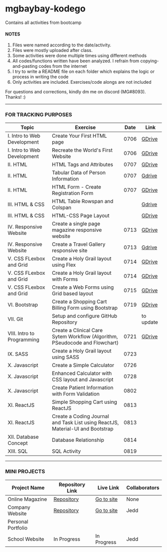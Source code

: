 # mgbaybay-kodego
Contains all activities from bootcamp

#### NOTES
1. Files were named according to the date/activity.
2. Files were mostly uploaded after class.
3. Some activities were done multiple times using different methods
4. All codes/functions written have been analyzed. I refrain from copying-and-pasting codes from the internet
5. I try to write a README file on each folder which explains the logic or process in writing the code
6. Only activities are included. Exercises/code alongs are not included

For questions and corrections, kindly dm me on discord (MG#8093). Thanks! :)

********************************************************

### FOR TRACKING PURPOSES

|Topic | Exercise | Date | Link |  
|------|----------|------|------|
| I. Intro to Web Development | Create Your First HTML page | 0706 | [GDrive](https://drive.google.com/drive/folders/1EUfqiBbl8l_iWSKkPPqm_uD73tB4oS3H?usp=sharing) 
| I. Intro to Web Development | Recreate the World's First Website | 0706 | [GDrive](https://drive.google.com/drive/folders/1JJuR3F1pQy62QQ6-MKAYzOxMYTu-GiOW?usp=sharing) 
|II. HTML | HTML Tags and Attributes | 0707 | [GDrive](https://drive.google.com/drive/folders/1S7w-hz6dhRW4nuhBrvUcYhwcham01vbS?usp=sharing) 
|II. HTML | Tabular Data of Person Information | 0707 | [Gdrive](https://drive.google.com/drive/folders/1o-3xmlcxGem_1pbIs7GNUYi1yt0MuEQ-?usp=sharing)  
|II. HTML | HTML Form - Create Registration Form | 0707 | [GDrive](https://drive.google.com/drive/folders/1ekTIs3US61EtrrQLNudinofftWZyXYYu?usp=sharing)  
|III. HTML & CSS| HTML Table Rowspan and Colspan || [Gdrive](https://drive.google.com/drive/folders/11I8V1KRDT3g8-ebU4DxULxM6WeetMPfu?usp=sharing) 
|III. HTML & CSS | HTML-CSS Page Layout || [GDrive](https://drive.google.com/drive/folders/1isB5axY8Aajs9J1KVTjc0Q1HMiC4XMP5?usp=sharing)  
|IV. Responsive Website | Create a single page magazine responsive website | 0713 | [GDrive](https://drive.google.com/drive/folders/1Mmwxilhkcv-VmXfGKFmEaAjgOIihiSrP?usp=sharing)
|IV. Responsive Website | Create a Travel Gallery responsive site | 0713 | [Gdrive](https://drive.google.com/drive/folders/1YWUVUZKEVv0b3twYfQrF7U2qlcqtD7xQ?usp=sharing) 
|V. CSS FLexbox and Grid | Create a Holy Grail layout using Flex  | 0714 | [GDrive](https://drive.google.com/drive/folders/1qozeLyeXJ8F06wWCYRTq713UGojQ_9m1?usp=sharing)
|V. CSS FLexbox and Grid | Create a Holy Grail layout with Forms | 0714 | [GDrive](https://drive.google.com/drive/folders/1bcQ6QSZV5Vu077_FS00GkgyRhRaTXSuY?usp=sharing) 
|V. CSS FLexbox and Grid | Create a Web Forms using Grid based layout | 0715 | [GDrive](https://drive.google.com/drive/folders/1ysewP34z6WoA5RJp837rcMrp2pXy-mIH?usp=sharing)
|VI. Bootstrap | Create a Shopping Cart Billing Form using Bootstrap  | 0719 | [GDrive](https://drive.google.com/drive/folders/1gAsltbocBsexjZsk9_e45VnfRmfVDmep?usp=sharing) 
|VII. Git | Setup and configure GitHub Repository || to update |
|VIII. Intro to Programming | Create a Clinical Care Sytem Workflow (Algorithm, PSeudocode and Flowchart) | 0721 | [GDrive](https://drive.google.com/drive/folders/1ZJxgWzjem4oC1hn_1mPXWp8Bl25netQm?usp=sharing)
|IX. SASS | Create a Holy Grail layout using SASS | 0723 | |
|X. Javascript | Create a Simple Calculator | 0726 | |
|X. Javascript | Enhanced Calculator with CSS layout and Javascript | 0728 | |
|X. Javascript | Create Patient Information with Form Validation | 0802 | |
|XI. ReactJS | Simple Shopping Cart using ReactJS | 0813 | |
|XI. ReactJS | Create a Coding Journal and Task List using ReactJS, Material-UI and Bootstrap | 0813 | |
|XII. Database Concept| Database Relationship | 0814 | |
|XIII. SQL | SQL Activity | 0819 | |

********************************************************
### MINI PROJECTS

| Project Name |    Repository Link    | Live Link | Collaborators 
|--------------|----------------|--------|--------|
| Online Magazine | [Repository](https://github.com/mgbaybay/online_magazine) | [Go to site](https://mgbaybay.github.io/online-magazine/) | None
| Company Website | [Repository](https://github.com/mgbaybay/J-M-Technologies) | [Go to site](https://mgbaybay.github.io/J-M-Technologies/) | Jedd
|Personal Portfolio | | |
| School Website | In Progress  | In Progress | Jedd
